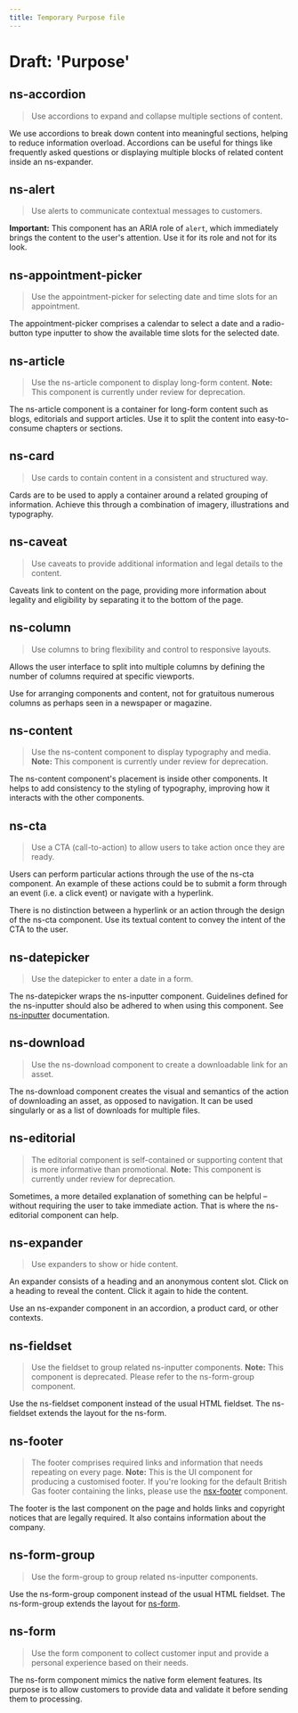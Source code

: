 ```yaml
---
title: Temporary Purpose file
---
```


# Draft: 'Purpose'

## ns-accordion

> Use accordions to expand and collapse multiple sections of content.

We use accordions to break down content into meaningful sections, helping to reduce information overload. Accordions can be useful for things like frequently asked questions or displaying multiple blocks of related content inside an ns-expander.

## ns-alert

> Use alerts to communicate contextual messages to customers.

**Important:** This component has an ARIA role of `alert`, which immediately brings the content to the user's attention. Use it for its role and not for its look.

## ns-appointment-picker

> Use the appointment-picker for selecting date and time slots for an appointment.

The appointment-picker comprises a calendar  to select a date and a radio-button type inputter to show the available time slots for the selected date.

## ns-article

> Use the ns-article component to display long-form content.
> **Note:** This component is currently under review for deprecation.

The ns-article component is a container for long-form content such as blogs, editorials and support articles.  Use it to split the content into easy-to-consume chapters or sections.

## ns-card

> Use cards to contain content in a consistent and structured way.

Cards are to be used to apply a container around a related grouping of information. Achieve this through a combination of imagery, illustrations and typography.

## ns-caveat

> Use caveats to provide additional information and legal details to the content.

Caveats link to content on the page, providing more information about legality and eligibility by separating it to the bottom of the page.

## ns-column

> Use columns to bring flexibility and control to responsive layouts.

Allows the user interface to split into multiple columns by defining the number of columns required at specific viewports.

Use for arranging components and content, not for gratuitous numerous columns as perhaps seen in a newspaper or magazine.

## ns-content

> Use the ns-content component to display typography and media.
> **Note:** This component is currently under review for deprecation.

The ns-content component's placement is inside other components. It helps to add consistency to the styling of typography, improving how it interacts with the other components.

## ns-cta

> Use a CTA (call-to-action) to allow users to take action once they are ready.

Users can perform particular actions through the use of the ns-cta component. An example of these actions could be to submit a form through an event (i.e. a click event) or navigate with a hyperlink.

There is no distinction between a hyperlink or an action through the design of the ns-cta component. Use its textual content to convey the intent of the CTA to the user.

## ns-datepicker

> Use the datepicker to enter a date in a form.

The ns-datepicker wraps the ns-inputter component. Guidelines defined for the ns-inputter should also be adhered to when using this component. See [ns-inputter](#) documentation.

## ns-download

> Use the ns-download component to create a downloadable link for an asset.

The ns-download component creates the visual and semantics of the action of downloading an asset, as opposed to navigation. It can be used singularly or as a list of downloads for multiple files.

## ns-editorial

> The editorial component is self-contained or supporting content that is more informative than promotional.
> **Note:** This component is currently under review for deprecation.

Sometimes, a more detailed explanation of something can be helpful – without requiring the user to take immediate action. That is where the ns-editorial component can help.

## ns-expander

> Use expanders to show or hide content.

An expander consists of a heading and an anonymous content slot. Click on a heading to reveal the content. Click it again to hide the content.

Use an ns-expander component in an accordion, a product card, or other contexts.

## ns-fieldset

> Use the fieldset to group related ns-inputter components.
> **Note:** This component is deprecated. Please refer to the ns-form-group component.

Use the ns-fieldset component instead of the usual HTML fieldset. The ns-fieldset extends the layout for the ns-form.

## ns-footer

> The footer comprises required links and information that needs repeating on every page.
> **Note:** This is the UI component for producing a customised footer. If you're looking for the default British Gas footer containing the links, please use the [nsx-footer](#) component.

The footer is the last component on the page and holds links and copyright notices that are legally required. It also contains information about the company.

## ns-form-group

> Use the form-group to group related ns-inputter components.

Use the ns-form-group component instead of the usual HTML fieldset. The ns-form-group extends the layout for [ns-form](#).

## ns-form

> Use the form component to collect customer input and provide a personal experience based on their needs.

The ns-form component mimics the native form element features. Its purpose is to allow customers to provide data and validate it before sending them to processing.

<!--Above this line have been reworded from the original for a knowledgeable audience, neutral in formality, general domain and with the intent to inform. Checked for correctness and clarity. -->